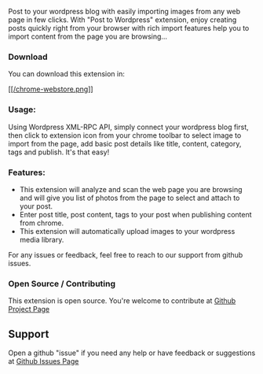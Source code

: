 Post to your wordpress blog with easily importing images from any web page in few clicks. With "Post to Wordpress" extension, enjoy creating posts quickly right from your browser with rich import features help you to import content from the page you are browsing...

### Download

You can download this extension in:

[[[/chrome-webstore.png]]](https://chrome.google.com/webstore/detail/ahafakenhihgocjlhlekkbnchkjonkhl?hl=en)

### Usage:

Using Wordpress XML-RPC API, simply connect your wordpress blog first, then click to extension icon from your chrome toolbar to select image to import from the page, add basic post details like title, content, category, tags and publish. It's that easy!

### Features:

- This extension will analyze and scan the web page you are browsing and will give you list of photos from the page to select and attach to your post.
- Enter post title, post content, tags to your post when publishing content from chrome.
- This extension will automatically upload images to your wordpress media library.

For any issues or feedback, feel free to reach to our support from github issues.

### Open Source / Contributing

This extension is open source. You're welcome to contribute at [Github Project Page](http://github.com/mfyz/chrome-ext-wp-post)

## Support

Open a github "issue" if you need any help or have feedback or suggestions at [Github Issues Page](http://github.com/mfyz/chrome-ext-wp-post/issues)

